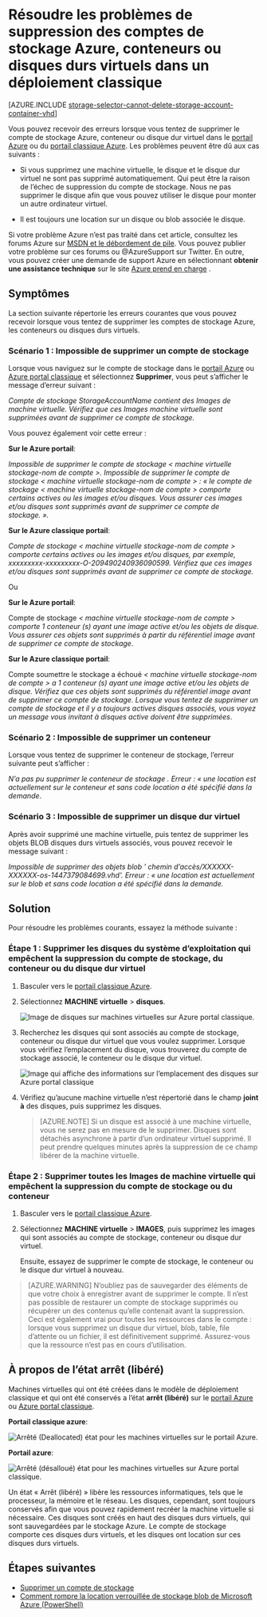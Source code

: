 <properties
    pageTitle="Résoudre les problèmes de suppression des comptes de stockage Azure, conteneurs ou disques durs virtuels dans un déploiement classique | Microsoft Azure"
    description="Résoudre les problèmes de suppression des comptes de stockage Azure, conteneurs ou disques durs virtuels dans un déploiement classique"
    services="storage"
    documentationCenter=""
    authors="genlin"
    manager="felixwu"
    editor="tysonn"
    tags="storage"/>

<tags
    ms.service="storage"
    ms.workload="na"
    ms.tgt_pltfrm="na"
    ms.devlang="na"
    ms.topic="article"
    ms.date="10/18/2016"
    ms.author="genli"/>

# <a name="troubleshoot-deleting-azure-storage-accounts-containers-or-vhds-in-a-classic-deployment"></a>Résoudre les problèmes de suppression des comptes de stockage Azure, conteneurs ou disques durs virtuels dans un déploiement classique

[AZURE.INCLUDE [storage-selector-cannot-delete-storage-account-container-vhd](../../includes/storage-selector-cannot-delete-storage-account-container-vhd.md)]

Vous pouvez recevoir des erreurs lorsque vous tentez de supprimer le compte de stockage Azure, conteneur ou disque dur virtuel dans le [portail Azure](https://portal.azure.com/) ou du [portail classique Azure](https://manage.windowsazure.com/). Les problèmes peuvent être dû aux cas suivants :

-   Si vous supprimez une machine virtuelle, le disque et le disque dur virtuel ne sont pas supprimé automatiquement. Qui peut être la raison de l’échec de suppression du compte de stockage. Nous ne pas supprimer le disque afin que vous pouvez utiliser le disque pour monter un autre ordinateur virtuel.

-   Il est toujours une location sur un disque ou blob associée le disque.

Si votre problème Azure n’est pas traité dans cet article, consultez les forums Azure sur [MSDN et le débordement de pile](https://azure.microsoft.com/support/forums/). Vous pouvez publier votre problème sur ces forums ou @AzureSupport sur Twitter. En outre, vous pouvez créer une demande de support Azure en sélectionnant **obtenir une assistance technique** sur le site [Azure prend en charge](https://azure.microsoft.com/support/options/) .

## <a name="symptoms"></a>Symptômes

La section suivante répertorie les erreurs courantes que vous pouvez recevoir lorsque vous tentez de supprimer les comptes de stockage Azure, les conteneurs ou disques durs virtuels.

### <a name="scenario-1-unable-to-delete-a-storage-account"></a>Scénario 1 : Impossible de supprimer un compte de stockage

Lorsque vous naviguez sur le compte de stockage dans le [portail Azure](https://portal.azure.com/) ou [Azure portal classique](https://manage.windowsazure.com/) et sélectionnez **Supprimer**, vous peut s’afficher le message d’erreur suivant :

*Compte de stockage StorageAccountName contient des Images de machine virtuelle. Vérifiez que ces Images machine virtuelle sont supprimées avant de supprimer ce compte de stockage.*

Vous pouvez également voir cette erreur :

**Sur le Azure portail**:

*Impossible de supprimer le compte de stockage < machine virtuelle stockage-nom de compte >. Impossible de supprimer le compte de stockage < machine virtuelle stockage-nom de compte > : « le compte de stockage < machine virtuelle stockage-nom de compte > comporte certains actives ou les images et/ou disques. Vous assurer ces images et/ou disques sont supprimés avant de supprimer ce compte de stockage. ».*

**Sur le Azure classique portail**:

*Compte de stockage < machine virtuelle stockage-nom de compte > comporte certains actives ou les images et/ou disques, par exemple, xxxxxxxxx-xxxxxxxxx-O-209490240936090599. Vérifiez que ces images et/ou disques sont supprimés avant de supprimer ce compte de stockage.*

Ou

**Sur le Azure portail**:

Compte de stockage *< machine virtuelle stockage-nom de compte > comporte 1 conteneur (s) ayant une image active et/ou les objets de disque. Vous assurer ces objets sont supprimés à partir du référentiel image avant de supprimer ce compte de stockage*.

**Sur le Azure classique portail**:

Compte soumettre le stockage a échoué *< machine virtuelle stockage-nom de compte > a 1 conteneur (s) ayant une image active et/ou les objets de disque. Vérifiez que ces objets sont supprimés du référentiel image avant de supprimer ce compte de stockage. Lorsque vous tentez de supprimer un compte de stockage et il y a toujours actives disques associés, vous voyez un message vous invitant à disques active doivent être supprimées*.

### <a name="scenario-2-unable-to-delete-a-container"></a>Scénario 2 : Impossible de supprimer un conteneur

Lorsque vous tentez de supprimer le conteneur de stockage, l’erreur suivante peut s’afficher :

*N’a pas pu supprimer le conteneur de stockage <container name>. Erreur : « une location est actuellement sur le conteneur et sans code location a été spécifié dans la demande*.

### <a name="scenario-3-unable-to-delete-a-vhd"></a>Scénario 3 : Impossible de supprimer un disque dur virtuel

Après avoir supprimé une machine virtuelle, puis tentez de supprimer les objets BLOB disques durs virtuels associés, vous pouvez recevoir le message suivant :

*Impossible de supprimer des objets blob ' chemin d’accès/XXXXXX-XXXXXX-os-1447379084699.vhd'. Erreur : « une location est actuellement sur le blob et sans code location a été spécifié dans la demande.*

## <a name="solution"></a>Solution
Pour résoudre les problèmes courants, essayez la méthode suivante :

### <a name="step-1-delete-any-os-disks-that-are-preventing-deletion-of-the-storage-account-container-or-vhd"></a>Étape 1 : Supprimer les disques du système d’exploitation qui empêchent la suppression du compte de stockage, du conteneur ou du disque dur virtuel

1. Basculer vers le [portail classique Azure](https://manage.windowsazure.com/).
2. Sélectionnez **MACHINE virtuelle** > **disques**.

    ![Image de disques sur machines virtuelles sur Azure portal classique.](./media/storage-cannot-delete-storage-account-container-vhd/VMUI.png)

3. Recherchez les disques qui sont associés au compte de stockage, conteneur ou disque dur virtuel que vous voulez supprimer. Lorsque vous vérifiez l’emplacement du disque, vous trouverez du compte de stockage associé, le conteneur ou le disque dur virtuel.

    ![Image qui affiche des informations sur l’emplacement des disques sur Azure portal classique](./media/storage-cannot-delete-storage-account-container-vhd/DiskLocation.png)

4. Vérifiez qu’aucune machine virtuelle n’est répertorié dans le champ **joint à** des disques, puis supprimez les disques.

    > [AZURE.NOTE] Si un disque est associé à une machine virtuelle, vous ne serez pas en mesure de le supprimer. Disques sont détachés asynchrone à partir d’un ordinateur virtuel supprimé. Il peut prendre quelques minutes après la suppression de ce champ libérer de la machine virtuelle.

### <a name="step-2-delete-any-vm-images-that-are-preventing-deletion-of-the-storage-account-or-container"></a>Étape 2 : Supprimer toutes les Images de machine virtuelle qui empêchent la suppression du compte de stockage ou du conteneur

1. Basculer vers le [portail classique Azure](https://manage.windowsazure.com/).
2. Sélectionnez **MACHINE virtuelle** > **IMAGES**, puis supprimez les images qui sont associés au compte de stockage, conteneur ou disque dur virtuel.

    Ensuite, essayez de supprimer le compte de stockage, le conteneur ou le disque dur virtuel à nouveau.

> [AZURE.WARNING] N’oubliez pas de sauvegarder des éléments de que votre choix à enregistrer avant de supprimer le compte. Il n’est pas possible de restaurer un compte de stockage supprimés ou récupérer un des contenus qu’elle contenait avant la suppression. Ceci est également vrai pour toutes les ressources dans le compte : lorsque vous supprimez un disque dur virtuel, blob, table, file d’attente ou un fichier, il est définitivement supprimé. Assurez-vous que la ressource n’est pas en cours d’utilisation.

## <a name="about-the-stopped-deallocated-status"></a>À propos de l’état arrêt (libéré)

Machines virtuelles qui ont été créées dans le modèle de déploiement classique et qui ont été conservés a l’état **arrêt (libéré)** sur le [portail Azure](https://portal.azure.com/) ou [Azure portal classique](https://manage.windowsazure.com/).

**Portail classique azure**:

![Arrêté (Deallocated) état pour les machines virtuelles sur le portail Azure.](./media/storage-cannot-delete-storage-account-container-vhd/moreinfo2.png)


**Portail azure**:

![Arrêté (désalloué) état pour les machines virtuelles sur Azure portal classique.](./media/storage-cannot-delete-storage-account-container-vhd/moreinfo1.png)

Un état « Arrêt (libéré) » libère les ressources informatiques, tels que le processeur, la mémoire et le réseau. Les disques, cependant, sont toujours conservés afin que vous pouvez rapidement recréer la machine virtuelle si nécessaire. Ces disques sont créés en haut des disques durs virtuels, qui sont sauvegardées par le stockage Azure. Le compte de stockage comporte ces disques durs virtuels, et les disques ont location sur ces disques durs virtuels.

## <a name="next-steps"></a>Étapes suivantes

- [Supprimer un compte de stockage](storage-create-storage-account.md#delete-a-storage-account)
- [Comment rompre la location verrouillée de stockage blob de Microsoft Azure (PowerShell)](https://gallery.technet.microsoft.com/scriptcenter/How-to-break-the-locked-c2cd6492)
